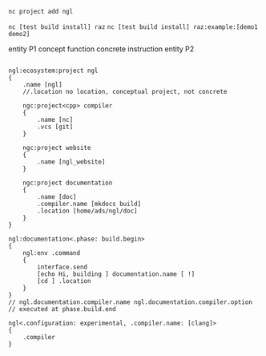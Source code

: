 `nc project add ngl`

`nc [test build install] raz`
`nc [test build install] raz:example:[demo1 demo2]`

entity P1
    concept
        function 
    concrete
        instruction
entity P2

```

ngl:ecosystem:project ngl
{
    .name [ngl]
    //.location no location, conceptual project, not concrete

    ngc:project<cpp> compiler
    {
        .name [nc]
        .vcs [git]
    }
    
    ngc:project website
    {
        .name [ngl_website]
    }

    ngc:project documentation
    {
        .name [doc]
        .compiler.name [mkdocs build]
        .location [home/ads/ngl/doc]
    }
}

ngl:documentation<.phase: build.begin>
{
    ngl:env .command
    {
        interface.send
        [echo Hi, building ] documentation.name [ !]
        [cd ] .location
    }
}
// ngl.documentation.compiler.name ngl.documentation.compiler.option // executed at phase.build.end

ngl<.configuration: experimental, .compiler.name: [clang]>
{
    .compiler
}

```